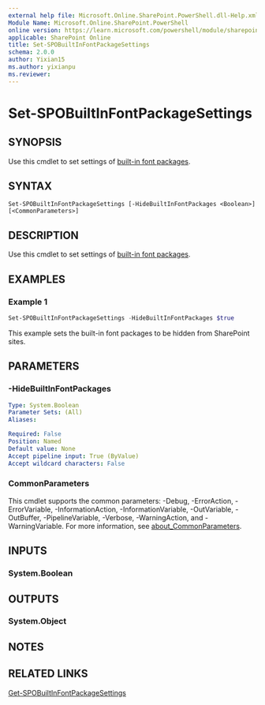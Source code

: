 ```yaml
---
external help file: Microsoft.Online.SharePoint.PowerShell.dll-Help.xml
Module Name: Microsoft.Online.SharePoint.PowerShell
online version: https://learn.microsoft.com/powershell/module/sharepoint-online/set-spobuiltinfontpackagesettings
applicable: SharePoint Online
title: Set-SPOBuiltInFontPackageSettings
schema: 2.0.0
author: Yixian15
ms.author: yixianpu
ms.reviewer:
---
```


# Set-SPOBuiltInFontPackageSettings

## SYNOPSIS

Use this cmdlet to set settings of [built-in font packages](/sharepoint/brand-center-font-packages).

## SYNTAX

```
Set-SPOBuiltInFontPackageSettings [-HideBuiltInFontPackages <Boolean>] [<CommonParameters>]
```

## DESCRIPTION

Use this cmdlet to set settings of [built-in font packages](/sharepoint/brand-center-font-packages).

## EXAMPLES

### Example 1

```powershell
Set-SPOBuiltInFontPackageSettings -HideBuiltInFontPackages $true
```

This example sets the built-in font packages to be hidden from SharePoint sites.

## PARAMETERS

### -HideBuiltInFontPackages

```yaml
Type: System.Boolean
Parameter Sets: (All)
Aliases:

Required: False
Position: Named
Default value: None
Accept pipeline input: True (ByValue)
Accept wildcard characters: False
```

### CommonParameters
This cmdlet supports the common parameters: -Debug, -ErrorAction, -ErrorVariable, -InformationAction, -InformationVariable, -OutVariable, -OutBuffer, -PipelineVariable, -Verbose, -WarningAction, and -WarningVariable. For more information, see [about_CommonParameters](https://go.microsoft.com/fwlink/?LinkID=113216).

## INPUTS

### System.Boolean

## OUTPUTS

### System.Object

## NOTES

## RELATED LINKS

[Get-SPOBuiltInFontPackageSettings](./Get-SPOBuiltInFontPackageSettings.md)
